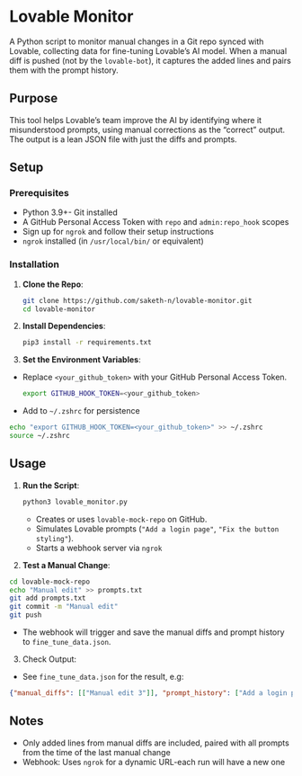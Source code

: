 # Lovable Monitor

A Python script to monitor manual changes in a Git repo synced with Lovable, collecting data for fine-tuning Lovable’s AI model. When a manual diff is pushed (not by the `lovable-bot`), it captures the added lines and pairs them with the prompt history.

## Purpose
This tool helps Lovable’s team improve the AI by identifying where it misunderstood prompts, using manual corrections as the “correct” output. The output is a lean JSON file with just the diffs and prompts.

## Setup

### Prerequisites
- Python 3.9+- Git installed
- A GitHub Personal Access Token with `repo` and `admin:repo_hook` scopes
- Sign up for `ngrok` and follow their setup instructions
- `ngrok` installed (in `/usr/local/bin/` or equivalent)

### Installation
1. **Clone the Repo**:
   ```bash
   git clone https://github.com/saketh-n/lovable-monitor.git
   cd lovable-monitor
   ```

2. **Install Dependencies**:
   ```bash
   pip3 install -r requirements.txt
   ```

3. **Set the Environment Variables**:
- Replace `<your_github_token>` with your GitHub Personal Access Token.
   ```bash
   export GITHUB_HOOK_TOKEN=<your_github_token>
   ```
- Add to `~/.zshrc` for persistence
```bash
echo "export GITHUB_HOOK_TOKEN=<your_github_token>" >> ~/.zshrc
source ~/.zshrc
```

## Usage
1. **Run the Script**:
   ```bash
   python3 lovable_monitor.py
   ```
   - Creates or uses `lovable-mock-repo` on GitHub.
   - Simulates Lovable prompts (`"Add a login page"`, `"Fix the button styling"`).
   - Starts a webhook server via `ngrok`

2. **Test a Manual Change**:
```bash
cd lovable-mock-repo
echo "Manual edit" >> prompts.txt
git add prompts.txt
git commit -m "Manual edit"
git push
```
- The webhook will trigger and save the manual diffs and prompt history to `fine_tune_data.json`.

3. Check Output:
- See `fine_tune_data.json` for the result, e.g:
```json
{"manual_diffs": [["Manual edit 3"]], "prompt_history": ["Add a login page", "Fix the button styling"]}
```

## Notes
- Only added lines from manual diffs are included, paired with all prompts from the time of the last manual change
- Webhook: Uses `ngrok` for a dynamic URL-each run will have a new one



